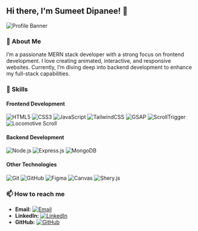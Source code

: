 ## Hi there, I'm Sumeet Dipanee! 👋

![Profile Banner](https://via.placeholder.com/1200x400.png?text=Welcome+to+My+GitHub+Profile)

### 🚀 About Me

I’m a passionate MERN stack developer with a strong focus on frontend development. I love creating animated, interactive, and responsive websites. Currently, I’m diving deep into backend development to enhance my full-stack capabilities.

### 💼 Skills

#### Frontend Development
![HTML5](https://img.shields.io/badge/-HTML5-E34F26?style=flat-square&logo=html5&logoColor=white)
![CSS3](https://img.shields.io/badge/-CSS3-1572B6?style=flat-square&logo=css3)
![JavaScript](https://img.shields.io/badge/-JavaScript-F7DF1E?style=flat-square&logo=javascript&logoColor=black)
![TailwindCSS](https://img.shields.io/badge/-TailwindCSS-38B2AC?style=flat-square&logo=tailwind-css&logoColor=white)
![GSAP](https://img.shields.io/badge/-GSAP-88CE02?style=flat-square&logo=greensock&logoColor=white)
![ScrollTrigger](https://img.shields.io/badge/-ScrollTrigger-000000?style=flat-square&logo=gsap&logoColor=white)
![Locomotive Scroll](https://img.shields.io/badge/-Locomotive%20Scroll-000000?style=flat-square&logo=npm&logoColor=white)

#### Backend Development
![Node.js](https://img.shields.io/badge/-Node.js-339933?style=flat-square&logo=node.js&logoColor=white)
![Express.js](https://img.shields.io/badge/-Express.js-000000?style=flat-square&logo=express&logoColor=white)
![MongoDB](https://img.shields.io/badge/-MongoDB-47A248?style=flat-square&logo=mongodb&logoColor=white)

#### Other Technologies
![Git](https://img.shields.io/badge/-Git-F05032?style=flat-square&logo=git&logoColor=white)
![GitHub](https://img.shields.io/badge/-GitHub-181717?style=flat-square&logo=github)
![Figma](https://img.shields.io/badge/-Figma-F24E1E?style=flat-square&logo=figma&logoColor=white)
![Canvas](https://img.shields.io/badge/-Canvas-000000?style=flat-square&logo=html5&logoColor=white)
![Shery.js](https://img.shields.io/badge/-Shery.js-000000?style=flat-square&logo=npm&logoColor=white)

### 📫 How to reach me
- **Email:** [![Email](https://img.shields.io/badge/-Email-D14836?style=flat-square&logo=gmail&logoColor=white)](mailto:sumitdeepani@gmail.com)
- **LinkedIn:** [![LinkedIn](https://img.shields.io/badge/-LinkedIn-0077B5?style=flat-square&logo=linkedin&logoColor=white)](https://www.linkedin.com/in/sumeet-dipanee-11904b295)
- **GitHub:** [![GitHub](https://img.shields.io/badge/-GitHub-181717?style=flat-square&logo=github&logoColor=white)](https://github.com/SumitCodeez)
